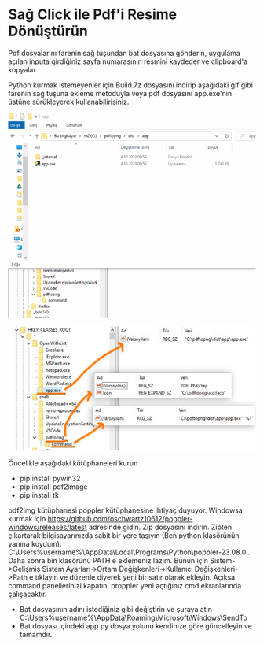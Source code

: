 # Sağ Click ile Pdf'i Resime Dönüştürün
Pdf dosyalarını farenin sağ tuşundan bat dosyasına gönderin, uygulama açılan inputa girdiğiniz sayfa numarasının resmini kaydeder ve clipboard'a kopyalar

Python kurmak istemeyenler için Build.7z dosyasını indirip aşağıdaki gif gibi farenin sağ tuşuna ekleme metoduyla veya pdf dosyasını app.exe'nin üstüne sürükleyerek kullanabilirisiniz.

![alt text](https://github.com/matasoy/rigthclick_pdftoimg/blob/97c3a8dc18f85ac6cbd8003a7a4f468311b537c9/pdftopng.gif)

![alt text](https://github.com/matasoy/rigthclick_pdftoimg/blob/97c3a8dc18f85ac6cbd8003a7a4f468311b537c9/regedit_I2p6p341Sr.jpg)

Öncelikle aşağıdaki kütüphaneleri kurun
- pip install pywin32
- pip install pdf2image
- pip install tk

pdf2img kütüphanesi poppler kütüphanesine ihtiyaç duyuyor. Windowsa kurmak için https://github.com/oschwartz10612/poppler-windows/releases/latest adresinde gidin. Zip dosyasını indirin. Zipten çıkartarak bilgisayarınızda sabit bir yere taşıyın (Ben python klasörünün yanına koydum). C:\Users\%username%\AppData\Local\Programs\Python\poppler-23.08.0 . Daha sonra bin klasörünü PATH e eklemeniz lazım. Bunun için Sistem->Gelişmiş Sistem Ayarları->Ortam Değişkenleri->Kullanıcı Değişkenleri->Path e tıklayın ve düzenle diyerek yeni bir satır olarak ekleyin. Açıksa command panellerinizi kapatın, proppler yeni açtığınız cmd ekranlarında çalışacaktır.

- Bat dosyasının adını istediğiniz gibi değiştirin ve şuraya atın C:\Users\%username%\AppData\Roaming\Microsoft\Windows\SendTo
- Bat dosyası içindeki app.py dosya yolunu kendinize göre güncelleyin ve tamamdır.
